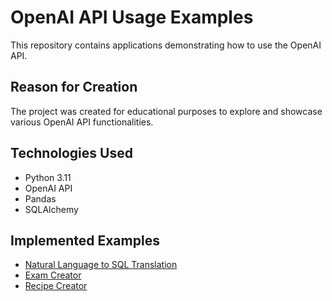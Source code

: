 # OpenAI API Usage Examples

This repository contains applications demonstrating how to use the OpenAI API.

## Reason for Creation

The project was created for educational purposes to explore and showcase various OpenAI API functionalities.

## Technologies Used

- Python 3.11
- OpenAI API
- Pandas
- SQLAlchemy

## Implemented Examples

* [Natural Language to SQL Translation](nl-to-sql)
* [Exam Creator](exam-creator)
* [Recipe Creator](recipe-creator)
